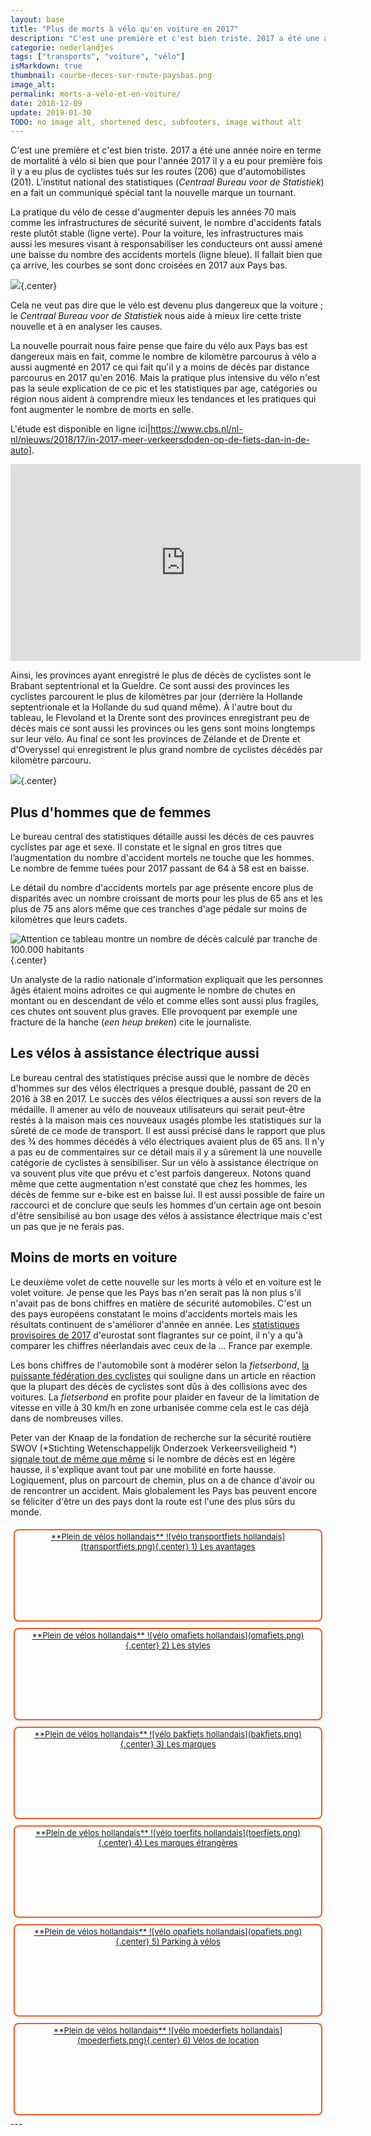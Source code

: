 ```yaml
---
layout: base
title: "Plus de morts à vélo qu'en voiture en 2017"
description: "C'est une première et c'est bien triste. 2017 a été une année noire en terme de mortalité à vélo si bien que pour l'année 2017 il y a eu pour première "
categorie: nederlandjes
tags: ["transports", "voiture", "vélo"]
isMarkdown: true
thumbnail: courbe-deces-sur-route-paysbas.png
image_alt: 
permalink: morts-a-velo-et-en-voiture/
date: 2018-12-09
update: 2019-01-30
TODO: no image alt, shortened desc, subfooters, image without alt
---
```


C'est une première et c'est bien triste. 2017 a été une année noire en terme de mortalité à vélo si bien que pour l'année 2017 il y a eu pour première fois il y a eu plus de cyclistes tués sur les routes (206) que d'automobilistes (201).  L'institut national des statistiques (*Centraal Bureau voor de Statistiek*) en a fait un communiqué spécial tant la nouvelle marque un tournant.

La pratique du vélo de cesse d'augmenter depuis les années 70 mais comme les infrastructures de sécurité suivent, le nombre d'accidents fatals reste plutôt stable (ligne verte). Pour la voiture, les infrastructures mais aussi les mesures visant à responsabiliser les conducteurs ont aussi amené une baisse du nombre des  accidents mortels (ligne bleue). Il fallait bien que ça arrive, les courbes se sont donc croisées en 2017 aux Pays bas.

![](courbe-deces-sur-route-paysbas.png){.center}

Cela ne veut pas dire que le vélo est devenu plus dangereux que la voiture ; le *Centraal Bureau voor de Statistiek* nous aide à mieux lire cette triste nouvelle et à en analyser les causes.

La nouvelle pourrait nous faire pense que faire du vélo aux Pays bas est dangereux mais en fait, comme le nombre de kilomètre parcourus à vélo a aussi augmenté en 2017 ce qui fait qu'il y a moins de décès par distance parcourus en 2017 qu'en 2016. Mais la pratique plus intensive du vélo n'est pas la seule explication de ce pic et les statistiques par age, catégories ou région nous aident à comprendre mieux les tendances et les pratiques qui font augmenter le nombre de morts en selle.

L'étude est disponible en ligne ici|https://www.cbs.nl/nl-nl/nieuws/2018/17/in-2017-meer-verkeersdoden-op-de-fiets-dan-in-de-auto].

<!-- HTML -->
<iframe width="560" height="315" src="https://www.youtube-nocookie.com/embed/AOoFtjSIFA4" frameborder="0" allow="accelerometer; autoplay; encrypted-media; gyroscope; picture-in-picture" allowfullscreen></iframe>
<!-- / HTML -->

Ainsi, les provinces ayant enregistré le plus de décès de cyclistes sont le Brabant septentrional et la Gueldre. Ce sont aussi des provinces les cyclistes parcourent le plus de kilomètres par jour (derrière la Hollande septentrionale et la Hollande du sud quand même). À l'autre bout du tableau, le Flevoland et la Drente sont des provinces enregistrant peu de décès mais ce sont aussi les provinces ou les gens sont moins longtemps sur leur vélo. Au final ce sont les provinces de Zélande et de Drente et d'Overyssel qui enregistrent le plus grand nombre de cyclistes décédés par kilomètre parcouru.

![](deces-cyclistes-2017-provinces.png){.center}

## Plus d'hommes que de femmes

Le bureau central des statistiques détaille aussi les décès de ces pauvres cyclistes par age et sexe. Il constate et le signal en gros titres que l’augmentation du nombre d'accident mortels ne touche que les hommes. Le nombre de femme tuées pour 2017 passant de 64 à 58 est en baisse.

Le détail du nombre d'accidents mortels par age présente encore plus de disparités avec un nombre croissant de morts pour les plus de 65 ans et les plus de 75 ans alors même que ces tranches d'age pédale sur moins de kilomètres que leurs cadets.

![Attention ce tableau montre un nombre de décès calculé par tranche de 100.000 habitants](deces-cyclistes-2017-age.png){.center}

Un analyste de la radio nationale d'information expliquait que les personnes âgés étaient moins adroites ce qui augmente le nombre de chutes en montant ou en  descendant de vélo et comme elles sont aussi plus fragiles, ces chutes ont souvent plus graves. Elle provoquent par exemple une fracture de la hanche (*een heup breken*) cite le journaliste.

## Les vélos à assistance électrique aussi

Le bureau central des statistiques précise aussi que le nombre de décès d'hommes sur des vélos électriques a presque doublé, passant de 20 en 2016 à 38 en 2017. Le succès des vélos électriques a aussi son revers de la médaille. Il amener au vélo de nouveaux utilisateurs qui serait peut-être restés à la maison mais ces nouveaux usagés plombe les statistiques sur la sûreté de ce mode de transport. Il est aussi précisé dans le rapport que plus des ¾ des hommes décédés à vélo électriques avaient plus de 65 ans. Il n'y a pas eu de commentaires sur ce détail mais il y a sûrement là une nouvelle catégorie de cyclistes à sensibiliser. Sur un vélo à assistance électrique on va souvent plus vite que prévu et c'est parfois dangereux. Notons quand même que cette augmentation n'est constaté que chez les hommes, les décès de femme sur e-bike est en baisse lui. Il est aussi possible de faire un raccourci et de conclure que seuls les hommes d'un certain age ont besoin d'être sensibilisé au bon usage des vélos à assistance électrique mais c'est un pas que je ne ferais pas.

## Moins de morts en voiture

Le deuxième volet de cette nouvelle sur les morts à vélo et en voiture est le volet voiture. Je pense que les Pays bas n'en serait pas là non plus s'il n'avait pas de bons chiffres en matière de sécurité automobiles. C'est un des pays européens constatant le moins d'accidents mortels mais les résultats continuent de s'améliorer d'année en année.  Les [statistiques provisoires de 2017](http://europa.eu/rapid/press-release_IP-18-2761_fr.htm) d'eurostat sont flagrantes sur ce point, il n'y a qu'à comparer les chiffres néerlandais avec ceux de la … France par exemple.

Les bons chiffres de l'automobile sont à modérer selon la *fietserbond*, [la puissante fédération des cyclistes](/comment-les-hollandais-sont-passes-au-velo) qui souligne dans un article en réaction que la plupart des décès de cyclistes sont dûs à des collisions avec des voitures. La *fietserbond* en profite pour plaider en faveur de la limitation de vitesse en ville à 30 km/h en zone urbanisée comme cela est le cas déjà dans de nombreuses villes.

 Peter van der Knaap de la fondation de recherche sur la sécurité routière SWOV (*Stichting Wetenschappelijk Onderzoek Verkeersveiligheid
*) [signale tout de même que même](https://www.swov.nl/nieuws/stijging-aantal-verkeersdoden-629-2016) si le nombre de décès est en légère hausse, il s'explique avant tout par une mobilité en forte hausse. Logiquement, plus on parcourt de chemin, plus on a de chance d'avoir ou de rencontrer un accident. Mais globalement les Pays bas peuvent encore se féliciter d'être un des pays dont la route est l'une des plus sûrs du monde.


<!-- HTML -->
<div style="border:2px solid #FF5521; border-radius:8px; text-align:center; font-size:small; padding:2px 8px; float:left; margin:5px; height:140px;">
<a href="/plein-de-velos-hollandais" title="tout savoir sur la bicyclette aux Pays-Bas">
<!-- / HTML -->
**Plein de vélos hollandais**  
![vélo transportfiets hollandais](transportfiets.png){.center}  
1) Les avantages  
<!-- HTML -->
</a></div>
<!-- / HTML -->

<!-- HTML -->
<div style="border:2px solid #FF5521; border-radius:8px; text-align:center; font-size:small; padding:2px 8px; float:left; margin:5px; height:140px;">
<a href="/plein-de-velos" title="tout savoir sur la bicyclette aux Pays-Bas">
<!-- / HTML -->
**Plein de vélos hollandais**  
![vélo omafiets hollandais](omafiets.png){.center}  
2) Les styles
<!-- HTML -->
</a></div>
<!-- / HTML -->


<!-- HTML -->
<div style="border:2px solid #FF5521; border-radius:8px; text-align:center; font-size:small; padding:2px 8px; float:left; margin:5px; height:140px;">
<a href="/plein-de-velos-hollandais-3" title="tout savoir sur la bicyclette aux Pays-Bas">
<!-- / HTML -->
**Plein de vélos hollandais**  
![vélo bakfiets hollandais](bakfiets.png){.center}  
3) Les marques
<!-- HTML -->
</a></div>
<!-- / HTML -->

<!-- HTML -->
<div style="border:2px solid #FF5521; border-radius:8px; text-align:center; font-size:small; padding:2px 8px; float:left; margin:5px; height:140px;">
<a href="/plein-de-velos-pas-hollandais-4" title="tout savoir sur la bicyclette aux Pays-Bas">
<!-- / HTML -->
**Plein de vélos hollandais**  
![vélo toerfits hollandais](toerfiets.png){.center}  
4) Les marques étrangères
<!-- HTML -->
</a></div>
<!-- / HTML -->

<!-- HTML -->
<div style="border:2px solid #FF5521; border-radius:8px; text-align:center; font-size:small; padding:2px 8px; float:left; margin:5px; height:140px;">
<a href="/une-heure-sans-velo" title="tout savoir sur la bicyclette aux Pays-Bas">
<!-- / HTML -->
**Plein de vélos hollandais**  
![vélo opafiets hollandais](opafiets.png){.center}  
5) Parking à vélos
<!-- HTML -->
</a></div>
<!-- / HTML -->

<!-- HTML -->
<div style="border:2px solid #FF5521; border-radius:8px; text-align:center; font-size:small; padding:2px 8px; float:left; margin:5px; height:140px;">
<a href="/les-velos-de-location" title="tout savoir sur la bicyclette aux Pays-Bas">
<!-- / HTML -->
**Plein de vélos hollandais**  
![vélo moederfiets  hollandais](moederfiets.png){.center}  
6) Vélos de location
<!-- HTML -->
</a></div>
<!-- / HTML -->

<!-- HTML -->
<div style="clear:both;"></div>
<!-- / HTML -->
---
<!-- post notes:
https://bicycledutch.wordpress.com/2018/04/25/more-cycling-fatalities-than-deaths-in-cars/ 
https://nl.wikipedia.org/wiki/Stichting_Wetenschappelijk_Onderzoek_Verkeersveiligheid
--->

